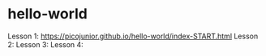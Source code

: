 # hello-world 

Lesson 1: https://picojunior.github.io/hello-world/index-START.html
Lesson 2:
Lesson 3:
Lesson 4:
